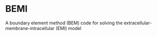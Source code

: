 # BEMI
A boundary element method (BEM) code for solving the extracellular-membrane-intracellular (EMI) model
